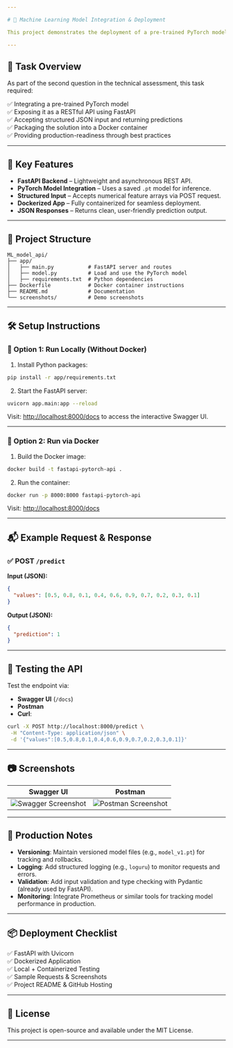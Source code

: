```yaml
---

# 🧠 Machine Learning Model Integration & Deployment

This project demonstrates the deployment of a pre-trained PyTorch model as a production-ready API using **FastAPI**. The API accepts structured input data and returns a model prediction. The app is containerized using Docker for consistent, portable deployment across any environment.

---
```


## 📌 Task Overview

As part of the second question in the technical assessment, this task required:

✅ Integrating a pre-trained PyTorch model  
✅ Exposing it as a RESTful API using FastAPI  
✅ Accepting structured JSON input and returning predictions  
✅ Packaging the solution into a Docker container  
✅ Providing production-readiness through best practices  

---

## 🚀 Key Features

- **FastAPI Backend** – Lightweight and asynchronous REST API.
- **PyTorch Model Integration** – Uses a saved `.pt` model for inference.
- **Structured Input** – Accepts numerical feature arrays via POST request.
- **Dockerized App** – Fully containerized for seamless deployment.
- **JSON Responses** – Returns clean, user-friendly prediction output.

---

## 📁 Project Structure

```
ML_model_api/
├── app/
│   ├── main.py           # FastAPI server and routes
│   ├── model.py          # Load and use the PyTorch model
│   ├── requirements.txt  # Python dependencies
├── Dockerfile            # Docker container instructions
├── README.md             # Documentation
└── screenshots/          # Demo screenshots
```

---

## 🛠️ Setup Instructions

### 🔹 Option 1: Run Locally (Without Docker)

1. Install Python packages:
```bash
pip install -r app/requirements.txt
```

2. Start the FastAPI server:
```bash
uvicorn app.main:app --reload
```

Visit: [http://localhost:8000/docs](http://localhost:8001/docs) to access the interactive Swagger UI.

---

### 🔹 Option 2: Run via Docker

1. Build the Docker image:
```bash
docker build -t fastapi-pytorch-api .
```

2. Run the container:
```bash
docker run -p 8000:8000 fastapi-pytorch-api
```

Visit: [http://localhost:8000/docs](http://localhost:8001/docs)

---

## 📬 Example Request & Response

### ✅ POST `/predict`
**Input (JSON):**
```json
{
  "values": [0.5, 0.8, 0.1, 0.4, 0.6, 0.9, 0.7, 0.2, 0.3, 0.1]
}
```

**Output (JSON):**
```json
{
  "prediction": 1
}
```

---

## 🧪 Testing the API

Test the endpoint via:
- **Swagger UI** (`/docs`)
- **Postman**
- **Curl**:
```bash
curl -X POST http://localhost:8000/predict \
 -H "Content-Type: application/json" \
 -d '{"values":[0.5,0.8,0.1,0.4,0.6,0.9,0.7,0.2,0.3,0.1]}'
```

---

## 📷 Screenshots

| Swagger UI | Postman |
|------------|---------|
| ![Swagger Screenshot](screenshots/swagger.png) | ![Postman Screenshot](screenshots/postman.png) |

---

## 🧰 Production Notes

- **Versioning**: Maintain versioned model files (e.g., `model_v1.pt`) for tracking and rollbacks.
- **Logging**: Add structured logging (e.g., `loguru`) to monitor requests and errors.
- **Validation**: Add input validation and type checking with Pydantic (already used by FastAPI).
- **Monitoring**: Integrate Prometheus or similar tools for tracking model performance in production.

---

## 📦 Deployment Checklist

✅ FastAPI with Uvicorn  
✅ Dockerized Application  
✅ Local + Containerized Testing  
✅ Sample Requests & Screenshots  
✅ Project README & GitHub Hosting  

---

## 📄 License

This project is open-source and available under the MIT License.

---

